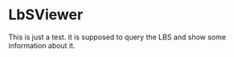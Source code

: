 # LbSViewer

This is just a test. it is supposed to query the LBS and show some information about it.
